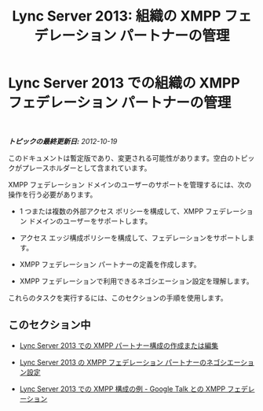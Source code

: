 ﻿---
title: 'Lync Server 2013: 組織の XMPP フェデレーション パートナーの管理'
TOCTitle: 組織の XMPP フェデレーション パートナーの管理
ms:assetid: 48681433-725d-457f-926b-f91d95bcf082
ms:mtpsurl: https://technet.microsoft.com/ja-jp/library/JJ552450(v=OCS.15)
ms:contentKeyID: 49115215
ms.date: 05/19/2016
mtps_version: v=OCS.15
ms.translationtype: HT
---

# Lync Server 2013 での組織の XMPP フェデレーション パートナーの管理

 

_**トピックの最終更新日:** 2012-10-19_

このドキュメントは暫定版であり、変更される可能性があります。空白のトピックがプレースホルダーとして含まれています。

XMPP フェデレーション ドメインのユーザーのサポートを管理するには、次の操作を行う必要があります。

  - 1 つまたは複数の外部アクセス ポリシーを構成して、XMPP フェデレーション ドメインのユーザーをサポートします。

  - アクセス エッジ構成ポリシーを構成して、フェデレーションをサポートします。

  - XMPP フェデレーション パートナーの定義を作成します。

  - XMPP フェデレーションで利用できるネゴシエーション設定を理解します。

これらのタスクを実行するには、このセクションの手順を使用します。

## このセクション中

  - [Lync Server 2013 での XMPP パートナー構成の作成または編集](lync-server-2013-create-or-edit-xmpp-partner-configuration.md)

  - [Lync Server 2013 の XMPP フェデレーション パートナーのネゴシエーション設定](lync-server-2013-negotiation-settings-for-xmpp-federated-partners.md)

  - [Lync Server 2013 での XMPP 構成の例 - Google Talk との XMPP フェデレーション](lync-server-2013-example-xmpp-configuration-–-xmpp-federation-with-google-talk.md)

